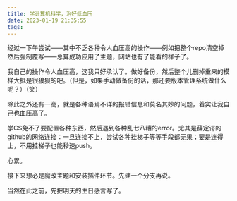 ```yaml
---
title: 学计算机科学，治好低血压
date: 2023-01-19 21:35:55
tags:
---
```

经过一下午尝试——其中不乏各种令人血压高的操作——例如把整个repo清空掉然后强制覆写——总算成功应用了主题，网站也有了能看的样子了。

我自己的操作令人血压高，这我只好承认了。做好备份，然后整个儿删掉重来的模样大抵是很狼狈的吧。（但是，如果手动做备份的话，那还要版本管理系统做什么呢？）（笑）

除此之外还有一高，就是各种语焉不详的报错信息和莫名其妙的问题，着实让我自己也血压高了。

学CS免不了要配置各种东西，然后遇到各种乱七八糟的error。尤其是薛定谔的github的网络连接：一旦连接不上，尝试各种挂梯子等等手段都无果；要是连得上，不用挂梯子也能秒速push。

心累。

接下来想必是魔改主题和安装插件环节。先建一个分支再说。

当然在此之前，先把明天的生日感言写了。
